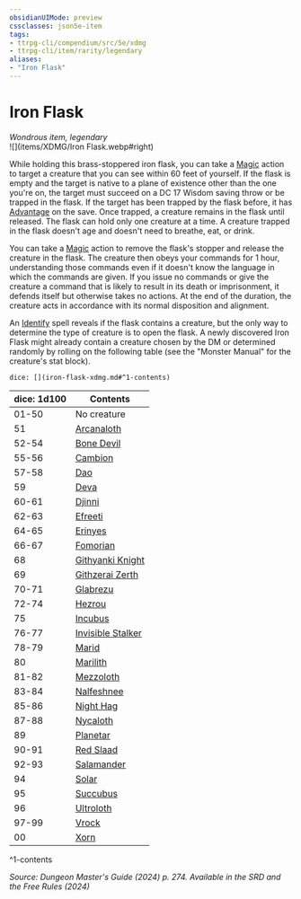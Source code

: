 ```yaml
---
obsidianUIMode: preview
cssclasses: json5e-item
tags:
- ttrpg-cli/compendium/src/5e/xdmg
- ttrpg-cli/item/rarity/legendary
aliases: 
- "Iron Flask"
---
```

# Iron Flask
*Wondrous item, legendary*  
![](items/XDMG/Iron Flask.webp#right)


While holding this brass-stoppered iron flask, you can take a [Magic](/3-Mechanics/CLI/actions.md#Magic) action to target a creature that you can see within 60 feet of yourself. If the flask is empty and the target is native to a plane of existence other than the one you're on, the target must succeed on a DC 17 Wisdom saving throw or be trapped in the flask. If the target has been trapped by the flask before, it has [Advantage](/3-Mechanics/CLI/variant-rules/advantage-xphb.md) on the save. Once trapped, a creature remains in the flask until released. The flask can hold only one creature at a time. A creature trapped in the flask doesn't age and doesn't need to breathe, eat, or drink.

You can take a [Magic](/3-Mechanics/CLI/actions.md#Magic) action to remove the flask's stopper and release the creature in the flask. The creature then obeys your commands for 1 hour, understanding those commands even if it doesn't know the language in which the commands are given. If you issue no commands or give the creature a command that is likely to result in its death or imprisonment, it defends itself but otherwise takes no actions. At the end of the duration, the creature acts in accordance with its normal disposition and alignment.

An [Identify](/3-Mechanics/CLI/spells/identify-xphb.md) spell reveals if the flask contains a creature, but the only way to determine the type of creature is to open the flask. A newly discovered Iron Flask might already contain a creature chosen by the DM or determined randomly by rolling on the following table (see the "Monster Manual" for the creature's stat block).

`dice: [](iron-flask-xdmg.md#^1-contents)`

| dice: 1d100 | Contents |
|-------------|----------|
| 01-50 | No creature |
| 51 | [Arcanaloth](/3-Mechanics/CLI/bestiary/fiend/arcanaloth-xmm.md) |
| 52-54 | [Bone Devil](/3-Mechanics/CLI/bestiary/fiend/bone-devil-xmm.md) |
| 55-56 | [Cambion](/3-Mechanics/CLI/bestiary/fiend/cambion-xmm.md) |
| 57-58 | [Dao](/3-Mechanics/CLI/bestiary/elemental/dao-xmm.md) |
| 59 | [Deva](/3-Mechanics/CLI/bestiary/celestial/deva-xmm.md) |
| 60-61 | [Djinni](/3-Mechanics/CLI/bestiary/elemental/djinni-xmm.md) |
| 62-63 | [Efreeti](/3-Mechanics/CLI/bestiary/elemental/efreeti-xmm.md) |
| 64-65 | [Erinyes](/3-Mechanics/CLI/bestiary/fiend/erinyes-xmm.md) |
| 66-67 | [Fomorian](/3-Mechanics/CLI/bestiary/giant/fomorian-xmm.md) |
| 68 | [Githyanki Knight](/3-Mechanics/CLI/bestiary/aberration/githyanki-knight-xmm.md) |
| 69 | [Githzerai Zerth](/3-Mechanics/CLI/bestiary/aberration/githzerai-zerth-xmm.md) |
| 70-71 | [Glabrezu](/3-Mechanics/CLI/bestiary/fiend/glabrezu-xmm.md) |
| 72-74 | [Hezrou](/3-Mechanics/CLI/bestiary/fiend/hezrou-xmm.md) |
| 75 | [Incubus](/3-Mechanics/CLI/bestiary/fiend/incubus-xmm.md) |
| 76-77 | [Invisible Stalker](/3-Mechanics/CLI/bestiary/elemental/invisible-stalker-xmm.md) |
| 78-79 | [Marid](/3-Mechanics/CLI/bestiary/elemental/marid-xmm.md) |
| 80 | [Marilith](/3-Mechanics/CLI/bestiary/fiend/marilith-xmm.md) |
| 81-82 | [Mezzoloth](/3-Mechanics/CLI/bestiary/fiend/mezzoloth-xmm.md) |
| 83-84 | [Nalfeshnee](/3-Mechanics/CLI/bestiary/fiend/nalfeshnee-xmm.md) |
| 85-86 | [Night Hag](/3-Mechanics/CLI/bestiary/fiend/night-hag-xmm.md) |
| 87-88 | [Nycaloth](/3-Mechanics/CLI/bestiary/fiend/nycaloth-xmm.md) |
| 89 | [Planetar](/3-Mechanics/CLI/bestiary/celestial/planetar-xmm.md) |
| 90-91 | [Red Slaad](/3-Mechanics/CLI/bestiary/aberration/red-slaad-xmm.md) |
| 92-93 | [Salamander](/3-Mechanics/CLI/bestiary/elemental/salamander-xmm.md) |
| 94 | [Solar](/3-Mechanics/CLI/bestiary/celestial/solar-xmm.md) |
| 95 | [Succubus](/3-Mechanics/CLI/bestiary/fiend/succubus-xmm.md) |
| 96 | [Ultroloth](/3-Mechanics/CLI/bestiary/fiend/ultroloth-xmm.md) |
| 97-99 | [Vrock](/3-Mechanics/CLI/bestiary/fiend/vrock-xmm.md) |
| 00 | [Xorn](/3-Mechanics/CLI/bestiary/elemental/xorn-xmm.md) |
^1-contents

*Source: Dungeon Master's Guide (2024) p. 274. Available in the <span title='Systems Reference Document (5.2)'>SRD</span> and the Free Rules (2024)*